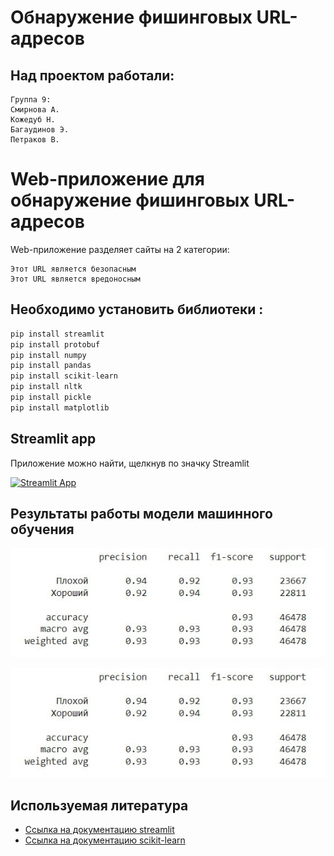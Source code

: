 # Обнаружение фишинговых URL-адресов

## Над проектом работали:

```
Группа 9:
Смирнова А.
Кожедуб Н.
Багаудинов Э.
Петраков В.
```

# Web-приложение для обнаружение фишинговых URL-адресов
Web-приложение разделяет сайты на 2 категории:

```
Этот URL является безопасным
Этот URL является вредоносным
```
## Необходимо установить  библиотеки :
```python
pip install streamlit
pip install protobuf
pip install numpy
pip install pandas
pip install scikit-learn
pip install nltk
pip install pickle
pip install matplotlib
```

## Streamlit app
Приложение можно найти, щелкнув по значку Streamlit

[![Streamlit App](https://static.streamlit.io/badges/streamlit_badge_black_white.svg)](https://smirnovaanastasia1234-final-hw-streamlit-sq0yb0.streamlit.app/)

## Результаты работы модели машинного обучения

![Accurancy](images/accurancy.jpg "Accurancy")

![train test](images/accurancy.jpg "train test")

## Используемая литература
* [Ссылка на документацию streamlit](https://docs.streamlit.io/)
* [Ссылка на документацию scikit-learn](https://scikit-learn.org/)
